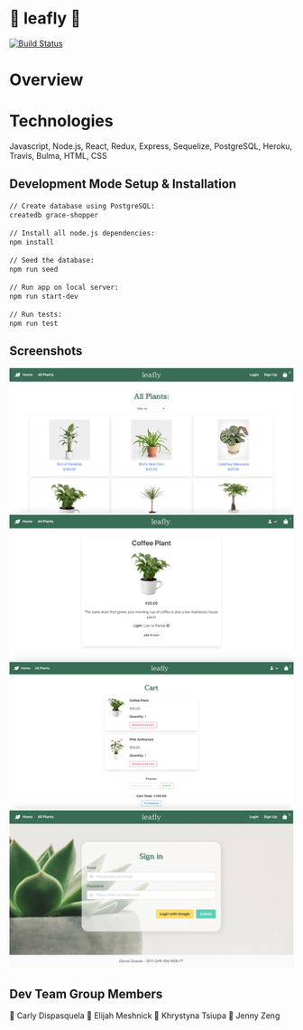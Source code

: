 # :seedling: leafly :seedling:

[![Build Status](https://travis-ci.com/Genius-Guava/Grace-Shopper.svg?branch=master)](https://travis-ci.com/Genius-Guava/Grace-Shopper)

# Overview

# Technologies

Javascript, Node.js, React, Redux, Express, Sequelize, PostgreSQL, Heroku, Travis, Bulma, HTML, CSS

## Development Mode Setup & Installation

```
// Create database using PostgreSQL:
createdb grace-shopper

// Install all node.js dependencies:
npm install

// Seed the database:
npm run seed

// Run app on local server:
npm run start-dev

// Run tests:
npm run test
```

## Screenshots

![Image](github-screenshots/All-Plants.png)
![Image](github-screenshots/Single-Plant.png)
![Image](github-screenshots/Cart.png)
![Image](github-screenshots/Sign-In.png)

## Dev Team Group Members

:leaves: Carly Dispasquela
:leaves: Elijah Meshnick
:leaves: Khrystyna Tsiupa
:leaves: Jenny Zeng
